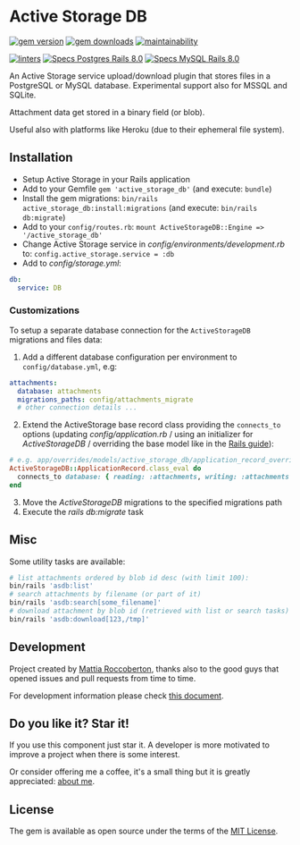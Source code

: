 # Active Storage DB

[![gem version](https://badge.fury.io/rb/active_storage_db.svg)](https://badge.fury.io/rb/active_storage_db)
[![gem downloads](https://badgen.net/rubygems/dt/active_storage_db)](https://rubygems.org/gems/active_storage_db)
[![maintainability](https://api.codeclimate.com/v1/badges/92e1e703c308744a0f66/maintainability)](https://codeclimate.com/github/blocknotes/active_storage_db/maintainability)

[![linters](https://github.com/blocknotes/active_storage_db/actions/workflows/linters.yml/badge.svg)](https://github.com/blocknotes/active_storage_db/actions/workflows/linters.yml)
[![Specs Postgres Rails 8.0](https://github.com/blocknotes/active_storage_db/actions/workflows/specs_postgres_rails80.yml/badge.svg)](https://github.com/blocknotes/active_storage_db/actions/workflows/specs_postgres_rails80.yml)
[![Specs MySQL Rails 8.0](https://github.com/blocknotes/active_storage_db/actions/workflows/specs_mysql_rails80.yml/badge.svg)](https://github.com/blocknotes/active_storage_db/actions/workflows/specs_mysql_rails80.yml)

An Active Storage service upload/download plugin that stores files in a PostgreSQL or MySQL database.
Experimental support also for MSSQL and SQLite.

Attachment data get stored in a binary field (or blob).

Useful also with platforms like Heroku (due to their ephemeral file system).

## Installation

- Setup Active Storage in your Rails application
- Add to your Gemfile `gem 'active_storage_db'` (and execute: `bundle`)
- Install the gem migrations: `bin/rails active_storage_db:install:migrations` (and execute: `bin/rails db:migrate`)
- Add to your `config/routes.rb`: `mount ActiveStorageDB::Engine => '/active_storage_db'`
- Change Active Storage service in *config/environments/development.rb* to: `config.active_storage.service = :db`
- Add to *config/storage.yml*:

```yml
db:
  service: DB
```

### Customizations

To setup a separate database connection for the `ActiveStorageDB` migrations and files data:

1. Add a different database configuration per environment to `config/database.yml`, e.g:

```yml
attachments:
  database: attachments
  migrations_paths: config/attachments_migrate
  # other connection details ...
```

2. Extend the ActiveStorage base record class providing the `connects_to` options (updating _config/application.rb_ / using an initializer for _ActiveStorageDB_ / overriding the base model like in the [Rails guide](https://guides.rubyonrails.org/engines.html#overriding-models-and-controllers)):

```rb
# e.g. app/overrides/models/active_storage_db/application_record_override.rb
ActiveStorageDB::ApplicationRecord.class_eval do
  connects_to database: { reading: :attachments, writing: :attachments }
end
```

3. Move the _ActiveStorageDB_ migrations to the specified migrations path
4. Execute the _rails db:migrate_ task

## Misc

Some utility tasks are available:

```sh
# list attachments ordered by blob id desc (with limit 100):
bin/rails 'asdb:list'
# search attachments by filename (or part of it)
bin/rails 'asdb:search[some_filename]'
# download attachment by blob id (retrieved with list or search tasks) - the second argument is the destination:
bin/rails 'asdb:download[123,/tmp]'
```

## Development

Project created by [Mattia Roccoberton](http://blocknot.es), thanks also to the good guys that opened issues and pull requests from time to time.

For development information please check [this document](extra/development.md).

## Do you like it? Star it!

If you use this component just star it. A developer is more motivated to improve a project when there is some interest.

Or consider offering me a coffee, it's a small thing but it is greatly appreciated: [about me](https://www.blocknot.es/about-me).

## License

The gem is available as open source under the terms of the [MIT License](https://opensource.org/licenses/MIT).
